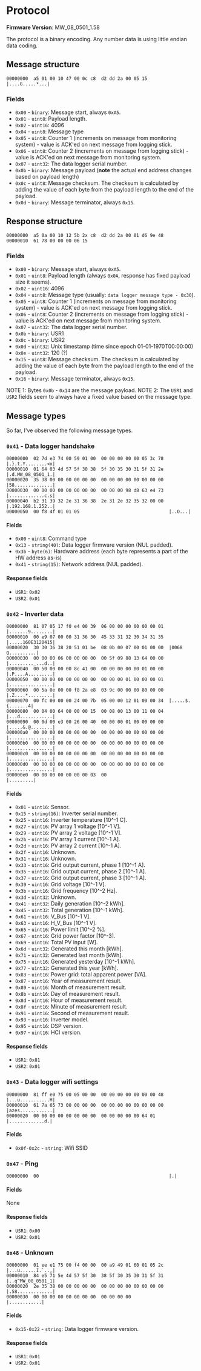 # Protocol

**Firmware Version**: MW_08_0501_1.58

The protocol is a binary encoding. Any number data is using little endian data coding.

## Message structure
```
00000000  a5 01 00 10 47 00 0c c8  d2 dd 2a 00 05 15        |....G.....*...|
```

### Fields
* `0x00` - `binary`: Message start, always `0xA5`.
* `0x01` - `uint8`: Payload length.
* `0x02` - `uint16`: 4096
* `0x04` - `uint8`: Message type
* `0x05` - `uint8`: Counter 1 (increments on message from monitoring system) - value is ACK'ed on next message from logging stick.
* `0x06` - `uint8`: Counter 2 (increments on message from logging stick) - value is ACK'ed on next message from monitoring system.
* `0x07` - `uint32`: The data logger serial number.
* `0x0b` - `binary`: Message payload (**note** the actual end address changes based on payload length)
* `0x0c` - `uint8`: Message checksum. The checksum is calculated by adding the value of each byte from the payload length to the end of the payload.
* `0x0d` - `binary`: Message terminator, always `0x15`.

## Response structure
```
00000000  a5 0a 00 10 12 5b 2x c8  d2 dd 2a 00 01 d6 9e 48
00000010  61 78 00 00 00 06 15
```

### Fields
* `0x00` - `binary`: Message start, always `0xA5`.
* `0x01` - `uint8`: Payload length (always `0x0A`, response has fixed payload size it seems).
* `0x02` - `uint16`: 4096
* `0x04` - `uint8`: Message type (usually: `data logger message type - 0x30`).
* `0x05` - `uint8`: Counter 1 (increments on message from monitoring system) - value is ACK'ed on next message from logging stick.
* `0x06` - `uint8`: Counter 2 (increments on message from logging stick) - value is ACK'ed on next message from monitoring system.
* `0x07` - `uint32`: The data logger serial number.
* `0x0b` - `binary`: USR1
* `0x0c` - `binary`: USR2
* `0x0d` - `uint32`: Unix timestamp (time since epoch 01-01-1970T00:00:00)
* `0x0e` - `uint32`: 120 (?)
* `0x15` - `uint8`: Message checksum. The checksum is calculated by adding the value of each byte from the payload length to the end of the payload.
* `0x16` - `binary`: Message terminator, always `0x15`.

NOTE 1: Bytes `0x0b` - `0x14` are the message payload.
NOTE 2: The `USR1` and `USR2` fields seem to always have a fixed value based on the message type.

## Message types
So far, I've observed the following message types.

### `0x41` - Data logger handshake
```
00000000  02 7d e3 74 00 59 01 00  00 00 00 00 00 05 3c 78  |.}.t.Y........<x|
00000010  01 64 03 4d 57 5f 30 38  5f 30 35 30 31 5f 31 2e  |.d.MW_08_0501_1.|
00000020  35 38 00 00 00 00 00 00  00 00 00 00 00 00 00 00  |58..............|
00000030  00 00 00 00 00 00 00 00  00 00 00 98 d8 63 e4 73  |.............c.s|
00000040  b2 31 39 32 2e 31 36 38  2e 31 2e 32 35 32 00 00  |.192.168.1.252..|
00000050  00 f8 4f 01 01 05                                 |..O...|
```

#### Fields
* `0x00` - `uint8`: Command type
* `0x13` - `string(40)`: Data logger firmware version (NUL padded).
* `0x3b` - `byte(6)`: Hardware address (each byte represents a part of the HW address as-is)
* `0x41` - `string(15)`: Network address (NUL padded).

#### Response fields
* `USR1`: `0x02`
* `USR2`: `0x01`

### `0x42` - Inverter data
```
00000000  81 07 05 17 f0 e4 00 39  06 00 00 00 00 00 00 01  |.......9........|
00000010  00 e9 07 00 00 31 36 30  45 33 31 32 30 34 31 35  |.....160E3120415|
00000020  30 30 36 38 20 51 01 be  08 0b 00 07 00 01 00 00  |0068 Q..........|
00000030  00 00 00 06 00 00 00 00  00 5f 09 88 13 64 00 00  |........._...d..|
00000040  00 50 00 00 00 8c 41 00  00 00 00 00 00 01 00 00  |.P....A.........|
00000050  00 00 00 00 00 00 00 00  00 00 00 01 00 00 00 01  |................|
00000060  00 5a 0e 00 00 f8 2a e8  03 9c 00 00 00 80 00 00  |.Z....*.........|
00000070  00 fc 00 00 00 24 00 7b  05 00 00 12 01 00 00 34  |.....$.{.......4|
00000080  00 04 00 64 00 00 00 15  00 08 00 13 00 11 00 04  |...d............|
00000090  00 0d 00 e3 00 26 00 40  00 00 00 01 00 00 00 00  |.....&.@........|
000000a0  00 00 00 00 00 00 00 00  00 00 00 00 00 00 00 00  |................|
000000b0  00 00 00 00 00 00 00 00  00 00 00 00 00 00 00 00  |................|
000000c0  00 00 00 00 00 00 00 00  00 00 00 00 00 00 00 00  |................|
000000d0  00 00 00 00 00 00 00 00  00 00 00 00 00 00 00 00  |................|
000000e0  00 00 00 00 00 00 00 03  00                       |.........|
```

#### Fields
* `0x01` - `uint16`: Sensor.
* `0x15` - `string(16)`: Inverter serial number.
* `0x25` - `uint16`: Inverter temperature [10^-1 C].
* `0x27` - `uint16`: PV array 1 voltage [10^-1 V].
* `0x29` - `uint16`: PV array 2 voltage [10^-1 V].
* `0x2b` - `uint16`: PV array 1 current [10^-1 A].
* `0x2d` - `uint16`: PV array 2 current [10^-1 A].
* `0x2f` - `uint16`: Unknown.
* `0x31` - `uint16`: Unknown.
* `0x33` - `uint16`: Grid output current, phase 1 [10^-1 A].
* `0x35` - `uint16`: Grid output current, phase 2 [10^-1 A].
* `0x37` - `uint16`: Grid output current, phase 3 [10^-1 A].
* `0x39` - `uint16`: Grid voltage [10^-1 V].
* `0x3b` - `uint16`: Grid frequency [10^-2 Hz].
* `0x3d` - `uint32`: Unknown.
* `0x41` - `uint32`: Daily generation [10^-2 kWh].
* `0x45` - `uint32`: Total generation [10^-1 kWh].
* `0x61` - `uint16`: V_Bus [10^-1 V].
* `0x63` - `uint16`: H_V_Bus [10^-1 V].
* `0x65` - `uint16`: Power limit [10^-2 %].
* `0x67` - `uint16`: Grid power factor [10^-3].
* `0x69` - `uint16`: Total PV input [W].
* `0x6d` - `uint32`: Generated this month [kWh].
* `0x71` - `uint32`: Generated last month [kWh].
* `0x75` - `uint16`: Generated yesterday [10^-1 kWh].
* `0x77` - `uint32`: Generated this year [kWh].
* `0x83` - `uint16`: Power grid: total apparent power [VA].
* `0x87` - `uint16`: Year of measurement result.
* `0x89` - `uint16`: Month of measurement result.
* `0x8b` - `uint16`: Day of measurement result.
* `0x8d` - `uint16`: Hour of measurement result.
* `0x8f` - `uint16`: Minute of measurement result.
* `0x91` - `uint16`: Second of measurement result.
* `0x93` - `uint16`: Inverter model.
* `0x95` - `uint16`: DSP version.
* `0x97` - `uint16`: HCI version.

#### Response fields
* `USR1`: `0x81`
* `USR2`: `0x01`

### `0x43` - Data logger wifi settings
```
00000000  81 ff e0 75 00 05 00 00  00 00 00 00 00 00 00 48  |...u...........H|
00000010  61 7a 65 73 00 00 00 00  00 00 00 00 00 00 00 00  |azes............|
00000020  00 00 00 00 00 00 00 00  00 00 00 00 00 64 01     |.............d.|
```

#### Fields
* `0x0f-0x2c` - `string`: Wifi SSID

### `0x47` - Ping
```
00000000  00                                                |.|
```

#### Fields
None

#### Response fields
* `USR1`: `0x00`
* `USR2`: `0x01`

### `0x48` - Unknown
```
00000000  01 ee e1 75 00 f4 00 00  00 a9 49 01 60 01 05 2c  |...u......I.`..,|
00000010  84 e5 71 5e 4d 57 5f 30  38 5f 30 35 30 31 5f 31  |..q^MW_08_0501_1|
00000020  2e 35 38 00 00 00 00 00  00 00 00 00 00 00 00 00  |.58.............|
00000030  00 00 00 00 00 00 00 00  00 00 00 00              |............|
```

#### Fields
* `0x15-0x22` - `string`: Data logger firmware version.

#### Response fields
* `USR1`: `0x01`
* `USR2`: `0x01`
